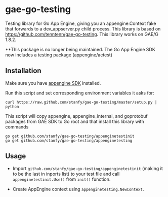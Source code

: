 gae-go-testing
==============

Testing library for Go App Engine, giving you an appengine.Context fake that forwards to a dev_appserver.py child process.
This library is based on https://github.com/tenntenn/gae-go-testing.
This library works on GAE/G 1.8.2.

**This package is no longer being maintained. The Go App Engine SDK now includes a testing package (appengine/aetest)

Installation
-----

Make sure you have [appengine SDK](https://developers.google.com/appengine/downloads#Google_App_Engine_SDK_for_Go) installed.

Run this script and set corresponding environment variables it asks for:

    curl https://raw.github.com/stanfy/gae-go-testing/master/setup.py | python
This script will copy appengine, appengine_internal, and goprotobuf packages from GAE SDK to Go root and that install this library with commands

    go get github.com/stanfy/gae-go-testing/appenginetestinit
    go get github.com/stanfy/gae-go-testing/appenginetesting


Usage
-----

 * Import `github.com/stanfy/gae-go-testing/appenginetestinit` (making it to be the last in inports list) to your 
test file and call `appenginetestinit.Use()` from `init()` function. 

 * Create AppEngine context using `appenginetesting.NewContext`.
